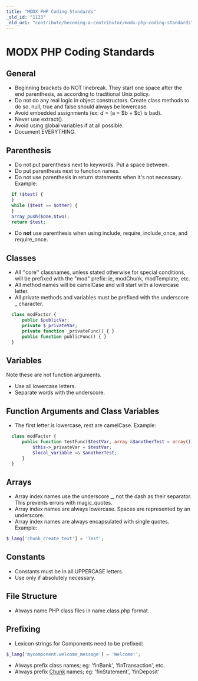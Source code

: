 ```yaml
---
title: "MODX PHP Coding Standards"
_old_id: "1133"
_old_uri: "contribute/becoming-a-contributor/modx-php-coding-standards"
---
```


# MODX PHP Coding Standards

## General

- Beginning brackets do NOT linebreak. They start one space after the end parenthesis, as according to traditional Unix policy.
- Do not do any real logic in object constructors. Create class methods to do so.
   null, true and false should always be lowercase.
- Avoid embedded assignments (ex: $d = ($a = $b + $c) is bad).
- Never use extract().
- Avoid using global variables if at all possible.
- Document EVERYTHING.

## Parenthesis

- Do not put parenthesis next to keywords. Put a space between.
- Do put parenthesis next to function names.
- Do not use parenthesis in return statements when it's not necessary. Example:

``` php
  if ($test) {
  }
  while ($test == $other) {
  }
  array_push($one,$two);
  return $test;
```

- Do **not** use parenthesis when using include, require, include\_once, and require\_once.

## Classes

- All ''core'' classnames, unless stated otherwise for special conditions, will be prefixed with the "mod" prefix: ie, modChunk, modTemplate, etc.
- All method names will be camelCase and will start with a lowercase letter.
- All private methods and variables must be prefixed with the underscore \_ character.

``` php
  class modFactor {
      public $publicVar;
      private $_privateVar;
      private function _privateFunc() { }
      public function publicFunc() { }
  }
```

## Variables

Note these are not function arguments.

- Use all lowercase letters.
- Separate words with the underscore.

## Function Arguments and Class Variables

- The first letter is lowercase, rest are camelCase. Example:

``` php
  class modFactor {
      public function testFunc($testVar, array &$anotherTest = array()) {
          $this->_privateVar = $testVar;
          $local_variable =& $anotherTest;
      }
  }
```

## Arrays

- Array index names use the underscore \_, not the dash as their separator. This prevents errors with magic\_quotes.
- Array index names are always lowercase. Spaces are represented by an underscore.
- Array index names are always encapsulated with single quotes.
   Example:

``` php
$_lang['chunk_create_text'] = 'Test';
```

## Constants

- Constants must be in all UPPERCASE letters.
- Use only if absolutely necessary.

## File Structure

- Always name PHP class files in name.class.php format.

## Prefixing

- Lexicon strings for Components need to be prefixed:

``` php
$_lang['mycomponent.welcome_message'] = 'Welcome!';
```

- Always prefix class names; eg: 'finBank', 'finTransaction', etc.
- Always prefix [Chunk](building-sites/elements/chunks "Chunks") names; eg: 'finStatement', 'finDeposit'
